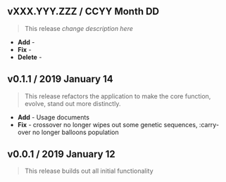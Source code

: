 ## vXXX.YYY.ZZZ / CCYY Month DD

> This release *change description here*

* **Add** -
* **Fix** -
* **Delete** -

## v0.1.1 / 2019 January 14

> This release refactors the application to make the core function, evolve, stand out more distinctly.

* **Add** - Usage documents
* **Fix** - crossover no longer wipes out some genetic sequences, :carry-over no longer balloons population

## v0.0.1 / 2019 January 12

> This release builds out all initial functionality
